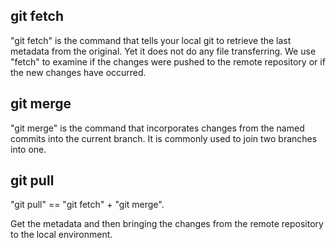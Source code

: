 ﻿## git fetch
"git fetch" is the command that tells your local git to retrieve the last metadata from the original. Yet it does not do any file transferring.
We use "fetch" to examine if the changes were pushed to the remote repository or if the new  changes have occurred.

## git merge
"git merge" is the command that incorporates changes from the named commits into the current branch.
It is commonly used to join two branches into one.

## git pull
"git pull" == "git fetch" + "git merge". 

Get the metadata and then bringing the changes from the remote repository to the local environment.

